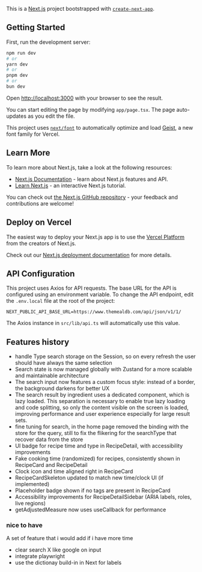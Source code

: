 This is a [Next.js](https://nextjs.org) project bootstrapped with [`create-next-app`](https://nextjs.org/docs/app/api-reference/cli/create-next-app).

## Getting Started

First, run the development server:

```bash
npm run dev
# or
yarn dev
# or
pnpm dev
# or
bun dev
```

Open [http://localhost:3000](http://localhost:3000) with your browser to see the result.

You can start editing the page by modifying `app/page.tsx`. The page auto-updates as you edit the file.

This project uses [`next/font`](https://nextjs.org/docs/app/building-your-application/optimizing/fonts) to automatically optimize and load [Geist](https://vercel.com/font), a new font family for Vercel.

## Learn More

To learn more about Next.js, take a look at the following resources:

- [Next.js Documentation](https://nextjs.org/docs) - learn about Next.js features and API.
- [Learn Next.js](https://nextjs.org/learn) - an interactive Next.js tutorial.

You can check out [the Next.js GitHub repository](https://github.com/vercel/next.js) - your feedback and contributions are welcome!

## Deploy on Vercel

The easiest way to deploy your Next.js app is to use the [Vercel Platform](https://vercel.com/new?utm_medium=default-template&filter=next.js&utm_source=create-next-app&utm_campaign=create-next-app-readme) from the creators of Next.js.

Check out our [Next.js deployment documentation](https://nextjs.org/docs/app/building-your-application/deploying) for more details.

## API Configuration

This project uses Axios for API requests. The base URL for the API is configured using an environment variable. To change the API endpoint, edit the `.env.local` file at the root of the project:

```
NEXT_PUBLIC_API_BASE_URL=https://www.themealdb.com/api/json/v1/1/
```

The Axios instance in `src/lib/api.ts` will automatically use this value.

## Features history

- handle Type search storage on the Session, so on every refresh the user should have always the same selection
- Search state is now managed globally with Zustand for a more scalable and maintainable architecture
- The search input now features a custom focus style: instead of a border, the background darkens for better UX
- The search result by ingredient uses a dedicated component, which is lazy loaded. This separation is necessary to enable true lazy loading and code splitting, so only the content visible on the screen is loaded, improving performance and user experience especially for large result sets.
- fine tuning for search, in the home page removed the binding with the store for the query, still to fix the flikering for the searchType that recover data from the store
- UI badge for recipe time and type in RecipeDetail, with accessibility improvements
- Fake cooking time (randomized) for recipes, consistently shown in RecipeCard and RecipeDetail
- Clock icon and time aligned right in RecipeCard
- RecipeCardSkeleton updated to match new time/clock UI (if implemented)
- Placeholder badge shown if no tags are present in RecipeCard
- Accessibility improvements for RecipeDetailSidebar (ARIA labels, roles, live regions)
- getAdjustedMeasure now uses useCallback for performance

### nice to have

A set of feature that i would add if i have more time

- clear search X like google on input
- integrate playwright
- use the dictionay build-in in Next for labels
